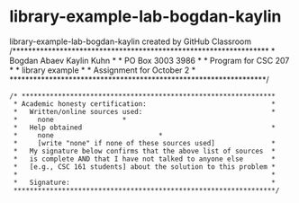 # library-example-lab-bogdan-kaylin
library-example-lab-bogdan-kaylin created by GitHub Classroom
    /*****************************************************************
     * Bogdan Abaev Kaylin Kuhn                                           *
     * PO Box 3003 3986                                             *
     * Program for CSC 207                                           *
     *   library example                                    *
     * Assignment for October 2                        *
     *****************************************************************/


    /* ***************************************************************
     * Academic honesty certification:                               *
     *   Written/online sources used:                                *
     *     none                 *
     *   Help obtained                                               *
     *     none                          *
     *     [write "none" if none of these sources used]              *
     *   My signature below confirms that the above list of sources  *
     *   is complete AND that I have not talked to anyone else       *
     *   [e.g., CSC 161 students] about the solution to this problem *
     *                                                               *
     *   Signature:                                                  *
     *****************************************************************/
